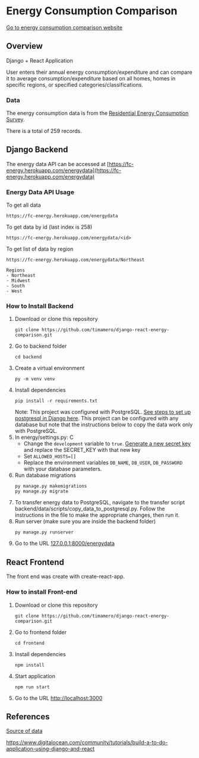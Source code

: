 # Energy Consumption Comparison

[Go to energy consumption comparison website](https://fc-energy-comparison.netlify.app/)

## Overview
Django + React Application

User enters their annual energy consumption/expenditure and can compare it to average consumption/expenditure based on all homes, homes in specific regions, or specified categories/classifications. 

### Data
The energy consumption data is from the [Residential Energy Consumption Survey](https://www.eia.gov/consumption/residential/data/2015/index.php?view=consumption#summary).

There is a total of 259 records.

## Django Backend
The energy data API can be accessed at [https://fc-energy.herokuapp.com/energydata](https://fc-energy.herokuapp.com/energydata)

### Energy Data API Usage
To get all data
```
https://fc-energy.herokuapp.com/energydata
```
To get data by id (last index is 258)
```
https://fc-energy.herokuapp.com/energydata/<id>
```
To get list of data by region
```
https://fc-energy.herokuapp.com/energydata/Northeast
```
    Regions
    - Northeast
    - Midwest
    - South
    - West

### How to Install Backend
1. Download or clone this repository
    ```
    git clone https://github.com/timamero/django-react-energy-comparison.git
    ```
2. Go to backend folder
    ```
    cd backend
    ```
3. Create a virtual environment
    ```
    py -m venv venv
    ```
4. Install dependencies
    ```
    pip install -r requirements.txt
    ```
    Note: This project was configured with PostgreSQL. [See steps to set up postgresql in Django here](https://github.com/timamero/django-starting-template/blob/main/postgresql/configure-postgresql-database.md). This project can be configured with any database but note that the instructions below to copy the data work only with PostgreSQL.
5. In energy/settings.py: C
    - Change the `development` variable to `true`. [Generate a new secret key](https://humberto.io/blog/tldr-generate-django-secret-key/) and replace the SECRET_KEY with that new key 
    - Set `ALLOWED_HOSTS=[]`
    - Replace the environment variables `DB_NAME`, `DB_USER`, `DB_PASSWORD` with your database parameters.
6. Run database migrations
    ```
    py manage.py makemigrations
    py manage.py migrate
    ```
7. To transfer energy data to PostgreSQL, navigate to the transfer script backend/data/scripts/copy_data_to_postgresql.py. Follow the instructions in the file to make the appropriate changes, then run it.
8. Run server (make sure you are inside the backend folder)
    ```
    py manage.py runserver
    ```
9. Go to the URL [127.0.0.1:8000/energydata](127.0.0.1:8000/energydata)

## React Frontend
The front end was create with create-react-app.

### How to install Front-end
1. Download or clone this repository
    ```
    git clone https://github.com/timamero/django-react-energy-comparison.git
    ```
2. Go to frontend folder
    ```
    cd frontend
    ```
3. Install dependencies
    ```
    npm install
    ```
4. Start application
    ```
    npm run start
    ```
5. Go to the URL [http://localhost:3000](http://localhost:3000a)


## References
[Source of data](https://www.eia.gov/consumption/residential/data/2015/index.php?view=consumption#summary)

https://www.digitalocean.com/community/tutorials/build-a-to-do-application-using-django-and-react